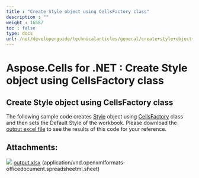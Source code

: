 ```yaml
---
title : "Create Style object using CellsFactory class" 
description : "" 
weight : 16587 
toc : false
type: docs
url: /net/developerguide/technicalarticles/general/create+style+object+using+cellsfactory+class/
---
```


# Aspose.Cells for .NET : Create Style object using CellsFactory class


## Create Style object using CellsFactory class

The following sample code creates [Style](https://apireference.aspose.com/net/cells/aspose.cells/style) object using [CellsFactory](https://apireference.aspose.com/net/cells/aspose.cells/cellsfactory) class and then sets the Default Style of the workbook. Please download the [output excel file](https://docs2.aspose.com/cells/net/attachments/5013581/5115153.xlsx) to see the results of this code for your reference.

## Attachments:

![](https://docs2.aspose.com/cells/net/images/icons/bullet_blue.gif) [output.xlsx](https://docs2.aspose.com/cells/net/attachments/5013581/5115153.xlsx) (application/vnd.openxmlformats-officedocument.spreadsheetml.sheet)  

